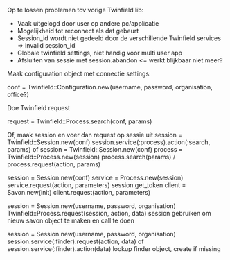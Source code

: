 Op te lossen problemen tov vorige Twinfield lib:

* Vaak uitgelogd door user op andere pc/applicatie
* Mogelijkheid tot reconnect als dat gebeurt
* Session_id wordt niet gedeeld door de verschillende Twinfield services => invalid session_id
* Globale twinfield settings, niet handig voor multi user app
* Afsluiten van sessie met session.abandon <= werkt blijkbaar niet meer?

Maak configuration object met connectie settings:
  
  conf = Twinfield::Configuration.new(username, password, organisation, office?)

Doe Twinfield request
  
  request = Twinfield::Process.search(conf, params)

Of, maak session en voer dan request op sessie uit
  session = Twinfield::Session.new(conf)
  session.service(:process).action(:search, params)
of
  session = Twinfield::Session.new(conf)
  process = Twinfield::Process.new(session)
  process.search(params) / process.request(action, params)


  session = Session.new(conf)
  service = Process.new(session)
  service.request(action, parameters)
    session.get_token
    client = Savon.new(init)
    client.request(action, parameters)


  session = Session.new(username, password, organisation)
  Twinfield::Process.request(session, action, data)
    session gebruiken om nieuw savon object te maken en call te doen


  session = Session.new(username, password, organisation)
  session.service(:finder).request(action, data) of
  session.service(:finder).action(data)
      lookup finder object, create if missing
  